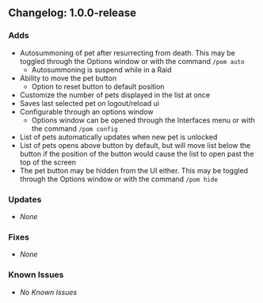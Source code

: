 ## Changelog: 1.0.0-release

### Adds
* Autosummoning of pet after resurrecting from death. This may be toggled through the Options window or with the command `/pom auto`
  * Autosummoning is suspend while in a Raid
* Ability to move the pet button
  * Option to reset button to default position
* Customize the number of pets displayed in the list at once
* Saves last selected pet on logout/reload ui
* Configurable through an options window
  * Options window can be opened through the Interfaces menu or with the command `/pom config`
* List of pets automatically updates when new pet is unlocked
* List of pets opens above button by default, but will move list below the button if the position of the button would cause the list to open past the top of the screen
* The pet button may be hidden from the UI either. This may be toggled through the Options window or with the command `/pom hide`

### Updates
* *None*

### Fixes
* *None*

### Known Issues
* *No Known Issues*
